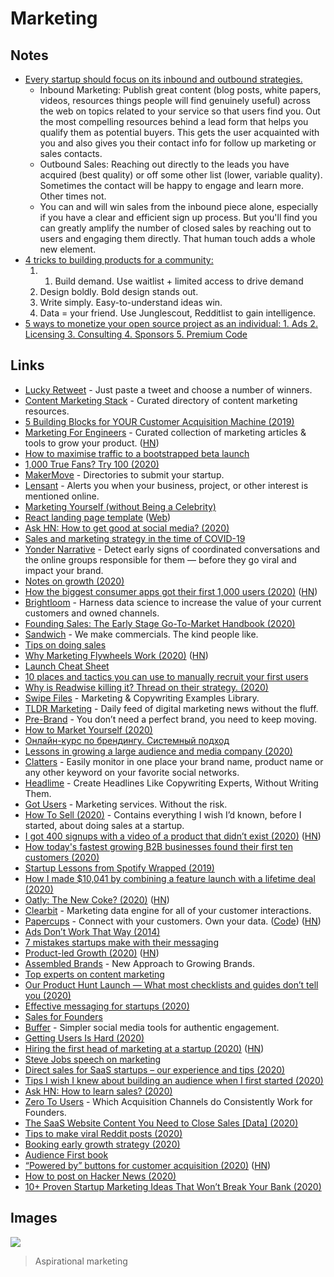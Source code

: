 # Marketing

## Notes

- [Every startup should focus on its inbound and outbound strategies.](https://news.ycombinator.com/item?id=24233859)
  - Inbound Marketing: Publish great content (blog posts, white papers, videos, resources things people will find genuinely useful) across the web on topics related to your service so that users find you. Out the most compelling resources behind a lead form that helps you qualify them as potential buyers. This gets the user acquainted with you and also gives you their contact info for follow up marketing or sales contacts.
  - Outbound Sales: Reaching out directly to the leads you have acquired (best quality) or off some other list (lower, variable quality). Sometimes the contact will be happy to engage and learn more. Other times not.
  - You can and will win sales from the inbound piece alone, especially if you have a clear and efficient sign up process. But you'll find you can greatly amplify the number of closed sales by reaching out to users and engaging them directly. That human touch adds a whole new element.
- [4 tricks to building products for a community:](https://twitter.com/gregisenberg/status/1297551258048442369)
  1. 1. Build demand. Use waitlist + limited access to drive demand
  2. Design boldly. Bold design stands out.
  3. Write simply. Easy-to-understand ideas win.
  4. Data = your friend. Use Junglescout, Redditlist to gain intelligence.
- [5 ways to monetize your open source project as an individual: 1. Ads 2. Licensing 3. Consulting 4. Sponsors 5. Premium Code](https://twitter.com/zenorocha/status/1313140411699920899)

## Links

- [Lucky Retweet](https://luckyretweet.now.sh/) - Just paste a tweet and choose a number of winners.
- [Content Marketing Stack](http://www.contentmarketingstack.co/) - Curated directory of content marketing resources.
- [5 Building Blocks for YOUR Customer Acquisition Machine (2019)](https://alexiskold.net/2019/11/26/5-building-blocks-for-your-customer-acquisition-machine/)
- [Marketing For Engineers](https://github.com/LisaDziuba/Marketing-for-Engineers) - Curated collection of marketing articles & tools to grow your product. ([HN](https://news.ycombinator.com/item?id=23289185))
- [How to maximise traffic to a bootstrapped beta launch](https://sizle.io/how-to-maximise-traffic-to-a-bootstrapped-product-hunt-launch/)
- [1,000 True Fans? Try 100 (2020)](https://a16z.com/2020/02/06/100-true-fans/)
- [MakerMove](https://www.makermove.com/directories) - Directories to submit your startup.
- [Lensant](https://lensant.com/) - Alerts you when your business, project, or other interest is mentioned online.
- [Marketing Yourself (without Being a Celebrity)](https://www.swyx.io/writing/marketing-yourself/)
- [React landing page template](https://github.com/cruip/open-react-template) ([Web](https://cruip.com/))
- [Ask HN: How to get good at social media? (2020)](https://news.ycombinator.com/item?id=22933182)
- [Sales and marketing strategy in the time of COVID-19](https://www.notion.so/Sales-and-marketing-strategy-in-the-time-of-COVID-19-4e4589fd287c438eb863ecf66aff51e2)
- [Yonder Narrative](https://www.yonder-ai.com/product/) - Detect early signs of coordinated conversations and the online groups responsible for them — before they go viral and impact your brand.
- [Notes on growth (2020)](https://twitter.com/ibringtraffic/status/1258817333096673281)
- [How the biggest consumer apps got their first 1,000 users (2020)](https://www.lennyrachitsky.com/p/how-the-biggest-consumer-apps-got) ([HN](https://news.ycombinator.com/item?id=23290154))
- [Brightloom](https://www.brightloom.com/) - Harness data science to increase the value of your current customers and owned channels.
- [Founding Sales: The Early Stage Go-To-Market Handbook (2020)](https://www.holloway.com/b/founding-sales)
- [Sandwich](https://sandwich.co/) - We make commercials. The kind people like.
- [Tips on doing sales](https://news.ycombinator.com/item?id=23285438)
- [Why Marketing Flywheels Work (2020)](https://sparktoro.com/blog/why-marketing-flywheels-work/) ([HN](https://news.ycombinator.com/item?id=23308622))
- [Launch Cheat Sheet](https://github.com/sw-yx/launch-cheatsheet)
- [10 places and tactics you can use to manually recruit your first users](https://twitter.com/Mat_Sherman/status/1265777238315659265)
- [Why is Readwise killing it? Thread on their strategy. (2020)](https://twitter.com/sidharthajha/status/1223974782682697729)
- [Swipe Files](https://www.swipefiles.co/) - Marketing & Copywriting Examples Library.
- [TLDR Marketing](https://tldrmarketing.com/) - Daily feed of digital marketing news without the fluff.
- [Pre-Brand](https://pre-brand.com/) - You don’t need a perfect brand, you need to keep moving.
- [How to Market Yourself (2020)](https://dev.to/swyx/marketing-yourself-without-being-a-celebrity-398d)
- [Онлайн-курс по брендингу. Системный подход](https://school.nimax.ru/brands)
- [Lessons in growing a large audience and media company (2020)](https://twitter.com/adam_keesling/status/1275243132594995201)
- [Clatters](https://clatters.app/) - Easily monitor in one place your brand name, product name or any other keyword on your favorite social networks.
- [Headlime](https://headlime.io/) - Create Headlines Like Copywriting Experts, Without Writing Them.
- [Got Users](https://www.gotusers.com/) - Marketing services. Without the risk.
- [How To Sell (2020)](https://nabeelqu.co/post-selling) - Contains everything I wish I’d known, before I started, about doing sales at a startup.
- [I got 400 signups with a video of a product that didn’t exist (2020)](https://www.lunadio.com/blog/i-got-400-signups-with-a-video-of-a-product-that-didnt-exist) ([HN](https://news.ycombinator.com/item?id=23764098))
- [How today's fastest growing B2B businesses found their first ten customers (2020)](https://www.lennyrachitsky.com/p/how-todays-fastest-growing-b2b-businesses)
- [Startup Lessons from Spotify Wrapped (2019)](https://medium.com/@SarahMcBride/startup-lessons-from-spotify-wrapped-3807cb9336a9)
- [How I made \$10,041 by combining a feature launch with a lifetime deal (2020)](https://www.indiehackers.com/post/how-i-made-10-041-by-combining-a-feature-launch-with-a-lifetime-deal-3e6d094897)
- [Oatly: The New Coke? (2020)](https://divinations.substack.com/p/oatly-the-new-coke#) ([HN](https://news.ycombinator.com/item?id=24090492))
- [Clearbit](https://clearbit.com/) - Marketing data engine for all of your customer interactions.
- [Papercups](https://papercups.io/) - Connect with your customers. Own your data. ([Code](https://github.com/papercups-io/papercups)) ([HN](https://news.ycombinator.com/item?id=24133719))
- [Ads Don’t Work That Way (2014)](https://meltingasphalt.com/ads-dont-work-that-way/)
- [7 mistakes startups make with their messaging](https://twitter.com/Nicolascole77/status/1295742352301015041)
- [Product-led Growth (2020)](https://posthog.com/blog/product-led-growth) ([HN](https://news.ycombinator.com/item?id=24233859))
- [Assembled Brands](https://assembledbrands.com/) - New Approach to Growing Brands.
- [Top experts on content marketing](https://twitter.com/coreyhainesco/status/1297534306387218433)
- [Our Product Hunt Launch — What most checklists and guides don’t tell you (2020)](https://medium.com/@kGoedecke/our-product-hunt-launch-what-most-checklists-and-guides-dont-tell-you-48af24eb1a38)
- [Effective messaging for startups (2020)](https://twitter.com/JayKapoorNYC/status/1297548803466289153)
- [Sales for Founders](https://salesforfounders.com/)
- [Buffer](https://buffer.com/) - Simpler social media tools for authentic engagement.
- [Getting Users Is Hard (2020)](https://news.ycombinator.com/item?id=24386933)
- [Hiring the first head of marketing at a startup (2020)](https://helenmin.com/blog/first-head-of-marketing) ([HN](https://news.ycombinator.com/item?id=24448513))
- [Steve Jobs speech on marketing](https://www.youtube.com/watch?v=YM4If6YHN3s)
- [Direct sales for SaaS startups – our experience and tips (2020)](https://blog.palabra.io/learning-to-listen-direct-sales-tips-for-early-stage-startups)
- [Tips I wish I knew about building an audience when I first started (2020)](https://twitter.com/thisiskp_/status/1306614299218055169)
- [Ask HN: How to learn sales? (2020)](https://news.ycombinator.com/item?id=24601579)
- [Zero To Users](https://zerotousers.com/) - Which Acquisition Channels do Consistently Work for Founders.
- [The SaaS Website Content You Need to Close Sales [Data] (2020)](https://www.mikesonders.com/saas-website-content/)
- [Tips to make viral Reddit posts (2020)](https://twitter.com/1HaKr/status/1311230136679714817)
- [Booking early growth strategy (2020)](https://twitter.com/lennysan/status/1314237569622654976)
- [Audience First book](https://audiencefirst.link/)
- [“Powered by” buttons for customer acquisition (2020)](https://zerotousers.substack.com/p/how-43-founders-got-their-first-users) ([HN](https://news.ycombinator.com/item?id=24745007))
- [How to post on Hacker News (2020)](https://wiredcraft.com/blog/how-to-post-on-hacker-news/)
- [10+ Proven Startup Marketing Ideas That Won’t Break Your Bank (2020)](https://www.classicinformatics.com/blog/proven-startup-marketing-ideas)

## Images

![](https://i.imgur.com/ZVPjkzh.png)

> Aspirational marketing
